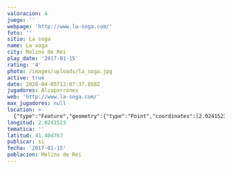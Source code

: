 ```yaml
---
valoracion: 4
juego: ''
webpage: 'http://www.la-soga.com/'
foto: ''
sitio: La soga
name: La soga
city: Molins de Rei
play_date: '2017-01-15'
rating: '4'
photo: /images/uploads/la_soga.jpg
active: true
date: 2020-04-05T12:07:37.858Z
jugadores: Alcaparrones
web: 'http://www.la-soga.com/'
max_jugadores: null
location: >-
  {"type":"Feature","geometry":{"type":"Point","coordinates":[2.0241523,41.404767]}}
longitud: 2.0241523
tematica: ''
latitud: 41.404767
publicar: si
fecha: '2017-01-15'
poblacion: Molins de Rei
---
```

